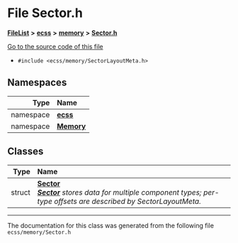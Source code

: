 

# File Sector.h



[**FileList**](files.md) **>** [**ecss**](dir_194708e763cf312315c6b23555bce86f.md) **>** [**memory**](dir_3333283e221f8a8f53c5923bc4c386e0.md) **>** [**Sector.h**](Sector_8h.md)

[Go to the source code of this file](Sector_8h_source.md)



* `#include <ecss/memory/SectorLayoutMeta.h>`













## Namespaces

| Type | Name |
| ---: | :--- |
| namespace | [**ecss**](namespaceecss.md) <br> |
| namespace | [**Memory**](namespaceecss_1_1Memory.md) <br> |


## Classes

| Type | Name |
| ---: | :--- |
| struct | [**Sector**](structecss_1_1Memory_1_1Sector.md) <br>[_**Sector**_](structecss_1_1Memory_1_1Sector.md) _stores data for multiple component types; per-type offsets are described by SectorLayoutMeta._ |



















































------------------------------
The documentation for this class was generated from the following file `ecss/memory/Sector.h`

